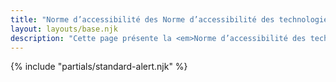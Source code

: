 ```yaml
---
title: "Norme d’accessibilité des Norme d’accessibilité des technologies de l’information et des communications (<abbr>TIC</abbr>) (Première Phase)"
layout: layouts/base.njk
description: "Cette page présente la <em>Norme d’accessibilité des technologies de l’information et des communications (<abbr>TIC</abbr>)</em> dans son intégralité, les exigences en matière d’accessibilité ainsi que les délais de mise en œuvre associés"
---
```


{% include "partials/standard-alert.njk" %}
